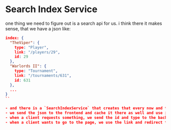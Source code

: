 # Search Index Service

one thing we need to figure out is a search api for us. i think there it makes sense, that we have a json like:

```json
index: {
  "TheViper": {
    type: "Player",
    link: "/players/29",
    id: 29
  },
  "Warlords II": {
    type: "Tournament",
    link: "/tournaments/631",
    id: 631
  },
  ...
}
``

- and there is a `SearchIndexService` that creates that every now and then and caches it
- we send the json to the frontend and cache it there as well and use it for autocompletion and live search
- when a client requests something, we send the id and type to the backend and it returns the object
- when a client wants to go to the page, we use the link and redirect to it  
